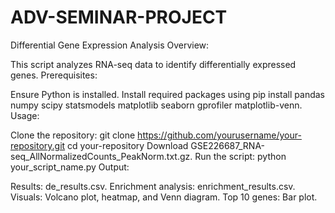 # ADV-SEMINAR-PROJECT
Differential Gene Expression Analysis
Overview:

This script analyzes RNA-seq data to identify differentially expressed genes.
Prerequisites:

Ensure Python is installed.
Install required packages using pip install pandas numpy scipy statsmodels matplotlib seaborn gprofiler matplotlib-venn.
Usage:

Clone the repository:
git clone https://github.com/yourusername/your-repository.git
cd your-repository
Download GSE226687_RNA-seq_AllNormalizedCounts_PeakNorm.txt.gz.
Run the script:
python your_script_name.py
Output:

Results: de_results.csv.
Enrichment analysis: enrichment_results.csv.
Visuals: Volcano plot, heatmap, and Venn diagram.
Top 10 genes: Bar plot.
